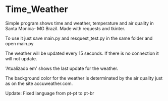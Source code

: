 # Time_Weather
Simple program shows time and weather, temperature and air quality in Santa Monica- MG Brazil.
Made with requests and tkinter.

To use it just save main.py and resquest_test.py in the same folder and open main.py

The weather will be updated every 15 seconds. If there is no connection it will not update. 

'Atualizado em' shows the last update for the weather. 

The background color for the weather is determinated by the air quality just as on the site accuweather.com.

Update: Fixed language from pt-pt to pt-br